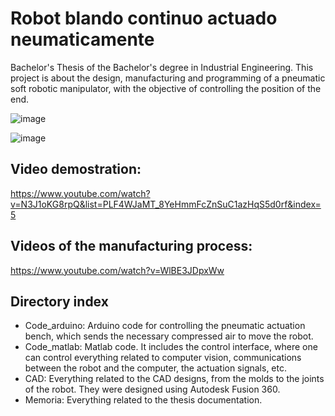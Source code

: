 # Robot blando continuo actuado neumaticamente

Bachelor's Thesis of the Bachelor's degree in Industrial Engineering. This project is about the design, manufacturing and programming of a pneumatic soft robotic manipulator, with the objective of controlling the position of the end. 

![image](https://user-images.githubusercontent.com/92983875/197029208-5e46d80d-6c36-4bec-9547-3e9aa1b69e1d.png)

![image](https://user-images.githubusercontent.com/92983875/197028795-6f54991a-0070-4044-a94e-e584cdc8ee79.png)



## Video demostration: ##

https://www.youtube.com/watch?v=N3J1oKG8rpQ&list=PLF4WJaMT_8YeHmmFcZnSuC1azHqS5d0rf&index=5

## Videos of the manufacturing process: ## 

https://www.youtube.com/watch?v=WlBE3JDpxWw

## Directory index ##

- Code_arduino: Arduino code for controlling the pneumatic actuation bench, which sends the necessary compressed air to move the robot.
- Code_matlab: Matlab code. It includes the control interface, where one can control everything related to computer vision, communications between the robot and the computer, the actuation signals, etc.
- CAD: Everything related to the CAD designs, from the molds to the joints of the robot. They were designed using Autodesk Fusion 360.
- Memoria: Everything related to the thesis documentation. 

